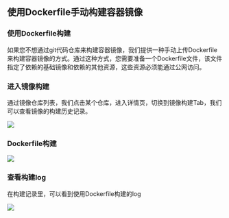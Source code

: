## 使用Dockerfile手动构建容器镜像
### 使用Dockerfile构建
如果您不想通过git代码仓库来构建容器镜像，我们提供一种手动上传Dockerfile来构建容器镜像的方式。通过这种方式，您需要准备一个Dockerfile文件，该文件指定了依赖的基础镜像和依赖的其他资源，这些资源必须能通过公网访问。


### 进入镜像构建
通过镜像仓库列表，我们点击某个仓库，进入详情页，切换到镜像构建Tab，我们可以查看镜像的构建历史记录。

![](http://imgcache.tcecqpoc.fsphere.cn/image/mc.qcloudimg.com/static/img/e2cbbecdbe0081cd030c6818572a8be1/image.png)


### Dockerfile构建
![](http://imgcache.tcecqpoc.fsphere.cn/image/mc.qcloudimg.com/static/img/b46a2862e90b628de7a4502129802845/image.png)

### 查看构建log
在构建记录里，可以看到使用Dockerfile构建的log

![](http://imgcache.tcecqpoc.fsphere.cn/image/mc.qcloudimg.com/static/img/aeb0a4c187b06fa36a3829233a897784/image.png)
